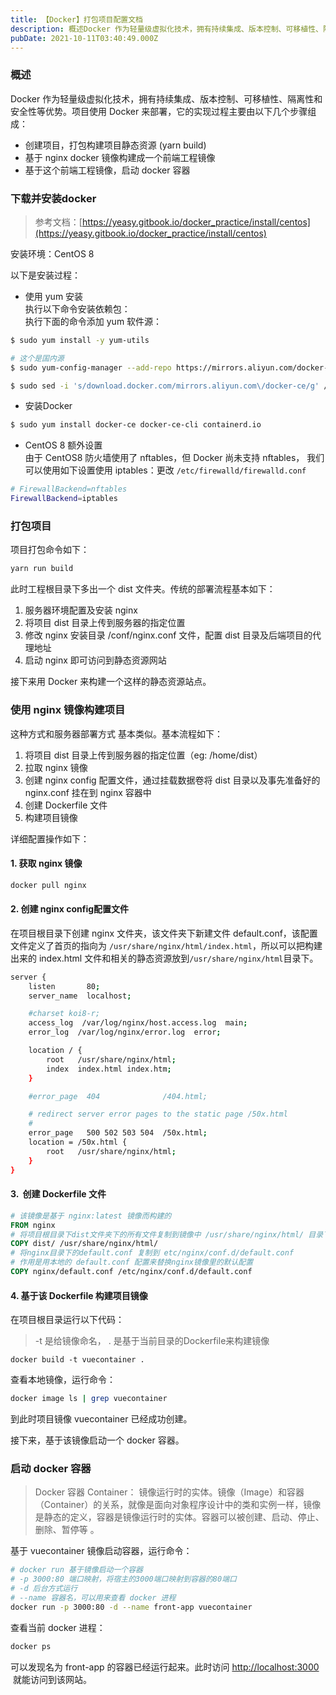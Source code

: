```yaml
---
title: 【Docker】打包项目配置文档
description: 概述Docker 作为轻量级虚拟化技术，拥有持续集成、版本控制、可移植性、隔离性和安全性等优势。项目使用 Docker 来部署，它的实现过程主要由以下几个步骤组成：创建项目，打包构建项目静态资源 (yarn build)基于 nginx docker 镜像构建成一个前端工程镜像基于这个前端工程...
pubDate: 2021-10-11T03:40:49.000Z
---
```


### 概述

Docker 作为轻量级虚拟化技术，拥有持续集成、版本控制、可移植性、隔离性和安全性等优势。项目使用 Docker 来部署，它的实现过程主要由以下几个步骤组成：

- 创建项目，打包构建项目静态资源 (yarn build)
- 基于 nginx docker 镜像构建成一个前端工程镜像
- 基于这个前端工程镜像，启动 docker 容器


### 下载并安装docker

> 参考文档：[https://yeasy.gitbook.io/docker_practice/install/centos](https://yeasy.gitbook.io/docker_practice/install/centos)


安装环境：CentOS 8

以下是安装过程：

-  使用 yum 安装<br />执行以下命令安装依赖包： <br />执行下面的命令添加 yum 软件源：  
```bash
$ sudo yum install -y yum-utils
```
```bash
# 这个是国内源
$ sudo yum-config-manager --add-repo https://mirrors.aliyun.com/docker-ce/linux/centos/docker-ce.repo

$ sudo sed -i 's/download.docker.com/mirrors.aliyun.com\/docker-ce/g' /etc/yum.repos.d/docker-ce.repo
```

-  安装Docker  
```bash
$ sudo yum install docker-ce docker-ce-cli containerd.io
```

-  CentOS 8 额外设置<br />由于 CentOS8 防火墙使用了 nftables，但 Docker 尚未支持 nftables， 我们可以使用如下设置使用 iptables：更改 `/etc/firewalld/firewalld.conf`  
```bash
# FirewallBackend=nftables
FirewallBackend=iptables
```


### 打包项目

项目打包命令如下：

```bash
yarn run build
```

此时工程根目录下多出一个 dist 文件夹。传统的部署流程基本如下：

1. 服务器环境配置及安装 nginx
2. 将项目 dist 目录上传到服务器的指定位置
3. 修改 nginx 安装目录 /conf/nginx.conf 文件，配置 dist 目录及后端项目的代理地址
4. 启动 nginx 即可访问到静态资源网站

接下来用 Docker 来构建一个这样的静态资源站点。


### 使用 nginx 镜像构建项目

这种方式和服务器部署方式 基本类似。基本流程如下：

1. 将项目 dist 目录上传到服务器的指定位置（eg: /home/dist）
2. 拉取 nginx 镜像
3. 创建 nginx config 配置文件，通过挂载数据卷将 dist 目录以及事先准备好的 nginx.conf 挂在到 nginx 容器中
4. 创建 Dockerfile 文件
5. 构建项目镜像

详细配置操作如下：


#### 1. 获取 nginx 镜像

```bash
docker pull nginx
```


#### 2. 创建 nginx config配置文件

在项目根目录下创建 nginx 文件夹，该文件夹下新建文件 default.conf，该配置文件定义了首页的指向为 `/usr/share/nginx/html/index.html`，所以可以把构建出来的 index.html 文件和相关的静态资源放到`/usr/share/nginx/html`目录下。

```bash
server {
    listen       80;
    server_name  localhost;

    #charset koi8-r;
    access_log  /var/log/nginx/host.access.log  main;
    error_log  /var/log/nginx/error.log  error;

    location / {
        root   /usr/share/nginx/html;
        index  index.html index.htm;
    }

    #error_page  404              /404.html;

    # redirect server error pages to the static page /50x.html
    #
    error_page   500 502 503 504  /50x.html;
    location = /50x.html {
        root   /usr/share/nginx/html;
    }
}
```


#### 3.  创建 Dockerfile 文件

```dockerfile
# 该镜像是基于 nginx:latest 镜像而构建的
FROM nginx
# 将项目根目录下dist文件夹下的所有文件复制到镜像中 /usr/share/nginx/html/ 目录下
COPY dist/ /usr/share/nginx/html/
# 将nginx目录下的default.conf 复制到 etc/nginx/conf.d/default.conf
# 作用是用本地的 default.conf 配置来替换nginx镜像里的默认配置
COPY nginx/default.conf /etc/nginx/conf.d/default.conf
```


#### 4. 基于该 Dockerfile 构建项目镜像

在项目根目录运行以下代码：

> -t 是给镜像命名， . 是基于当前目录的Dockerfile来构建镜像


```bas
docker build -t vuecontainer .
```

查看本地镜像，运行命令：

```bash
docker image ls | grep vuecontainer
```

到此时项目镜像 vuecontainer 已经成功创建。

接下来，基于该镜像启动一个 docker 容器。


### 启动 docker 容器

> Docker 容器 Container： 镜像运行时的实体。镜像（Image）和容器（Container）的关系，就像是面向对象程序设计中的类和实例一样，镜像是静态的定义，容器是镜像运行时的实体。容器可以被创建、启动、停止、删除、暂停等 。


基于 vuecontainer 镜像启动容器，运行命令：

```bash
# docker run 基于镜像启动一个容器
# -p 3000:80 端口映射，将宿主的3000端口映射到容器的80端口
# -d 后台方式运行
# --name 容器名，可以用来查看 docker 进程
docker run -p 3000:80 -d --name front-app vuecontainer
```

查看当前 docker 进程：

```bash
docker ps
```

可以发现名为 front-app 的容器已经运行起来。此时访问 [http://localhost:3000](http://localhost:3000)  就能访问到该网站。
